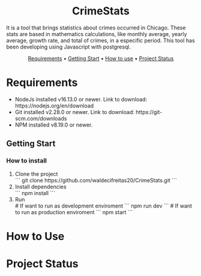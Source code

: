 <h1 align="center">CrimeStats</h1>
<p>It is a tool that brings statistics about crimes occurred in Chicago. These stats are based in mathematics calculations, like monthly average, yearly average, growth rate, and total of crimes, in a especific period. This tool has been developing using Javascript with postgresql.</p>

<p id="menu" align="center">
 <a href="#requirements">Requirements</a> •
 <a href="#getting-start">Getting Start</a> • 
 <a href="#how-to-use">How to use</a> • 
 <a href="#how-to-use">Project Status</a> 
</p>

<h1>Requirements</h1>
<ul>
 <li>NodeJs installed v16.13.0 or newer. Link to download: https://nodejs.org/en/download</li>
 <li>Git installed v2.28.0 or newer. Link to download: https://git-scm.com/downloads</li>
 <li>NPM installed v8.19.0 or newer.</li>
</ul>

<h2>Getting Start</h1>

### How to install
<ol>
 <li>Clone the project</li>
 ```
 git clone https://github.com/waldecifreitas20/CrimeStats.git
 ```
 <li>Install dependencies</li>
 ```
 npm install
 ```
 <li>Run</li>
 # If want to run as development enviroment
 ```
 npm run dev 
 ```
  # If want to run as production enviroment
 ```
 npm start 
 ```
</ol>



<h1>How to Use</h1>
<p></p>

<h1>Project Status</h1>
<p></p>
